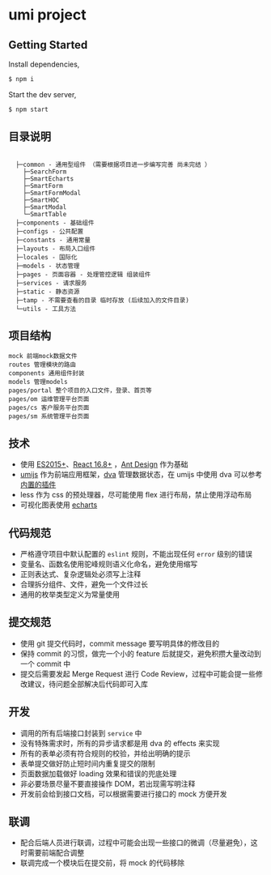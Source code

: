 # umi project

## Getting Started

Install dependencies,

```bash
$ npm i
```

Start the dev server,

```bash
$ npm start
```



## 目录说明

```

  ├─common - 通用型组件 （需要根据项目进一步编写完善 尚未完结 ）
    ├─SearchForm 
    ├─SmartEcharts 
    ├─SmartForm 
    ├─SmartFormModal 
    ├─SmartHOC 
    ├─SmartModal 
    └─SmartTable 
  ├─components - 基础组件
  ├─configs - 公共配置
  ├─constants - 通用常量
  ├─layouts - 布局入口组件
  ├─locales - 国际化
  ├─models - 状态管理
  ├─pages - 页面容器 - 处理管控逻辑 组装组件
  ├─services - 请求服务
  ├─static - 静态资源
  ├─tamp - 不需要查看的目录 临时存放 (后续加入的文件目录) 
  └─utils - 工具方法

```





## 项目结构

```
mock 前端mock数据文件
routes 管理模块的路由
components 通用组件封装
models 管理models
pages/portal 整个项目的入口文件，登录、首页等
pages/om 运维管理平台页面
pages/cs 客户服务平台页面
pages/sm 系统管理平台页面
```

## 技术

- 使用 [ES2015+](http://es6.ruanyifeng.com/)、[React 16.8+](http://facebook.github.io/react/) ，[Ant Design](https://ant.design/) 作为基础
- [umijs](https://umijs.org/) 作为前端应用框架，[dva](https://dvajs.com/) 管理数据状态，在 umijs 中使用 dva 可以参考[内置的插件](https://umijs.org/zh-CN/plugins/plugin-dva)
- less 作为 css 的预处理器，尽可能使用 flex 进行布局，禁止使用浮动布局
- 可视化图表使用 [echarts](https://echarts.apache.org/zh/index.html)

## 代码规范

- 严格遵守项目中默认配置的 `eslint` 规则，不能出现任何 `error` 级别的错误
- 变量名、函数名使用驼峰规则语义化命名，避免使用缩写
- 正则表达式、复杂逻辑处必须写上注释
- 合理拆分组件、文件，避免一个文件过长
- 通用的枚举类型定义为常量使用

## 提交规范

- 使用 git 提交代码时，commit message 要写明具体的修改目的
- 保持 commit 的习惯，做完一个小的 feature 后就提交，避免积攒大量改动到一个 commit 中
- 提交后需要发起 Merge Request 进行 Code Review，过程中可能会提一些修改建议，待问题全部解决后代码即可入库

## 开发

- 调用的所有后端接口封装到 `service` 中
- 没有特殊需求时，所有的异步请求都是用 dva 的 effects 来实现
- 所有的表单必须有符合规则的校验，并给出明确的提示
- 表单提交做好防止短时间内重复提交的限制
- 页面数据加载做好 loading 效果和错误的兜底处理
- 非必要场景尽量不要直接操作 DOM，若出现需写明注释
- 开发前会给到接口文档，可以根据需要进行接口的 mock 方便开发

## 联调

- 配合后端人员进行联调，过程中可能会出现一些接口的微调（尽量避免），这时需要前端配合调整
- 联调完成一个模块后在提交前，将 mock 的代码移除
